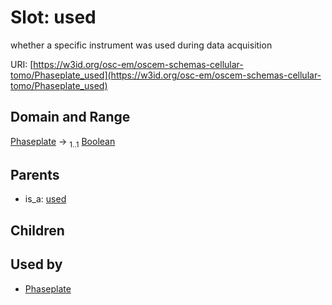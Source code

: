 
# Slot: used

whether a specific instrument was used during data acquisition

URI: [https://w3id.org/osc-em/oscem-schemas-cellular-tomo/Phaseplate_used](https://w3id.org/osc-em/oscem-schemas-cellular-tomo/Phaseplate_used)


## Domain and Range

[Phaseplate](Phaseplate.md) &#8594;  <sub>1..1</sub> [Boolean](types/Boolean.md)

## Parents

 *  is_a: [used](used.md)

## Children


## Used by

 * [Phaseplate](Phaseplate.md)
